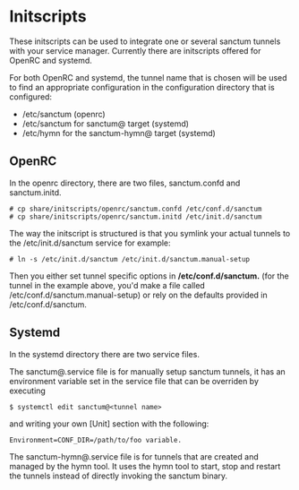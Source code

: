 # Initscripts

These initscripts can be used to integrate one or several sanctum tunnels
with your service manager. Currently there are initscripts offered for
OpenRC and systemd.

For both OpenRC and systemd, the tunnel name that is chosen will be used
to find an appropriate configuration in the configuration directory that
is configured:

* /etc/sanctum (openrc)
* /etc/sanctum for sanctum@ target (systemd)
* /etc/hymn for the sanctum-hymn@ target (systemd)

## OpenRC

In the openrc directory, there are two files, sanctum.confd and sanctum.initd.

```
# cp share/initscripts/openrc/sanctum.confd /etc/conf.d/sanctum
# cp share/initscripts/openrc/sanctum.initd /etc/init.d/sanctum
```

The way the initscript is structured is that you symlink your actual tunnels
to the /etc/init.d/sanctum service for example:

```
# ln -s /etc/init.d/sanctum /etc/init.d/sanctum.manual-setup
```

Then you either set tunnel specific options in **/etc/conf.d/sanctum.<tunnel>**
(for the tunnel in the example above, you'd make a file called
/etc/conf.d/sanctum.manual-setup) or rely on the defaults provided
in /etc/conf.d/sanctum.

## Systemd

In the systemd directory there are two service files.

The sanctum@.service file is for manually setup sanctum tunnels,
it has an environment variable set in the service file that can be
overriden by executing

```
$ systemctl edit sanctum@<tunnel name>
```

and writing your own [Unit] section with the following:

```
Environment=CONF_DIR=/path/to/foo variable.
```

The sanctum-hymn@.service file is for tunnels that are created and
managed by the hymn tool. It uses the hymn tool to start, stop and
restart the tunnels instead of directly invoking the sanctum binary.
